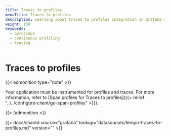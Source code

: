 ```yaml
---
title: Traces to profiles
menuTitle: Traces to profiles
description: Learning about traces to profiles integration in Grafana and Grafana Cloud.
weight: 150
keywords:
  - pyroscope
  - continuous profiling
  - tracing
---
```


# Traces to profiles

{{< admonition type="note" >}}

Your application must be instrumented for profiles and traces. For more information, refer to [Span profiles for Traces to profiles]({{< relref "../../configure-client/go-span-profiles" >}}).

{{< /admonition >}}

[//]: # 'Shared content for Trace to profiles in the Tempo data source'

{{< docs/shared source="grafana" lookup="datasources/tempo-traces-to-profiles.md" version="<GRAFANA VERSION>" >}}
